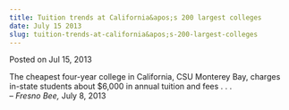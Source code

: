 ```yaml
---
title: Tuition trends at California&apos;s 200 largest colleges
date: July 15 2013
slug: tuition-trends-at-california&apos;s-200-largest-colleges
---
```


 



<span class="date">Posted on Jul 15, 2013    </span>
<p>The cheapest four-year college in California, CSU Monterey Bay,
charges in-state students about $6,000 in annual tuition and fees .
. .&#xA0;<br>
&#x2013; <em>Fresno Bee,</em> July 8, 2013</br></p>





 
